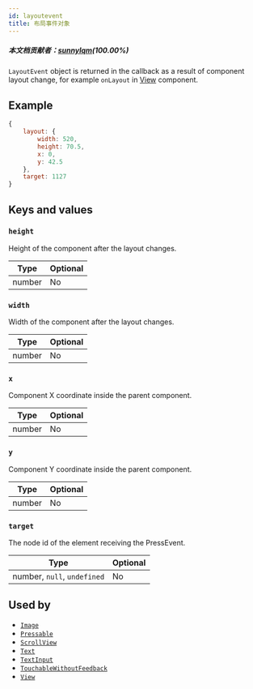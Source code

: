 ```yaml
---
id: layoutevent
title: 布局事件对象
---
```


##### 本文档贡献者：[sunnylqm](https://github.com/search?q=sunnylqm&type=Users)(100.00%)

`LayoutEvent` object is returned in the callback as a result of component layout change, for example `onLayout` in [View](view) component.

## Example

```js
{
    layout: {
        width: 520,
        height: 70.5,
        x: 0,
        y: 42.5
    },
    target: 1127
}
```

## Keys and values

### `height`

Height of the component after the layout changes.

| Type   | Optional |
| ------ | -------- |
| number | No       |

### `width`

Width of the component after the layout changes.

| Type   | Optional |
| ------ | -------- |
| number | No       |

### `x`

Component X coordinate inside the parent component.

| Type   | Optional |
| ------ | -------- |
| number | No       |

### `y`

Component Y coordinate inside the parent component.

| Type   | Optional |
| ------ | -------- |
| number | No       |

### `target`

The node id of the element receiving the PressEvent.

| Type                        | Optional |
| --------------------------- | -------- |
| number, `null`, `undefined` | No       |

## Used by

- [`Image`](image)
- [`Pressable`](pressable)
- [`ScrollView`](scrollview)
- [`Text`](text)
- [`TextInput`](textinput)
- [`TouchableWithoutFeedback`](touchablewithoutfeedback)
- [`View`](view)

